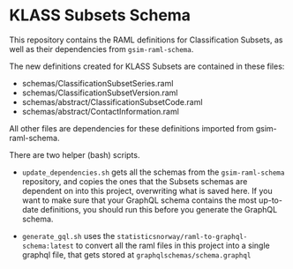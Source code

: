 # KLASS Subsets Schema

This repository contains the RAML definitions for Classification Subsets, as well as their dependencies from `gsim-raml-schema`.

The new definitions created for KLASS Subsets are contained in these files:
- schemas/ClassificationSubsetSeries.raml
- schemas/ClassificationSubsetVersion.raml
- schemas/abstract/ClassificationSubsetCode.raml
- schemas/abstract/ContactInformation.raml

All other files are dependencies for these definitions imported from gsim-raml-schema.

There are two helper (bash) scripts.

- `update_dependencies.sh` gets all the schemas from the `gsim-raml-schema` repository, and copies the ones that the Subsets schemas are dependent on into this project, overwriting what is saved here. If you want to make sure that your GraphQL schema contains the most up-to-date definitions, you should run this before you generate the GraphQL schema.

- `generate_gql.sh` uses the `statisticsnorway/raml-to-graphql-schema:latest` to convert all the raml files in this project into a single graphql file, that gets stored at `graphqlschemas/schema.graphql`

